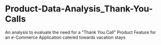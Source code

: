 # Product-Data-Analysis_Thank-You-Calls
An analysis to evaluate the need for a "Thank You Call" Product Feature for an e-Commerce Application catered towards vacation stays
